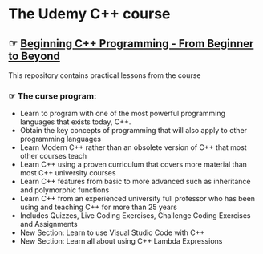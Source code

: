 # The Udemy C++ course 

## ☞ [Beginning C++ Programming - From Beginner to Beyond](https://www.udemy.com/course/beginning-c-plus-plus-programming/)

This repository contains practical lessons from the course

### ☞ The curse program:
 - Learn to program with one of the most powerful programming languages that exists today, C++.
 - Obtain the key concepts of programming that will also apply to other programming languages
 - Learn Modern C++ rather than an obsolete version of C++ that most other courses teach
 - Learn C++ using a proven curriculum that covers more material than most C++ university courses
 - Learn C++ features from basic to more advanced such as inheritance and polymorphic functions
 - Learn C++ from an experienced university full professor who has been using and teaching C++ for more than 25 years
 - Includes Quizzes, Live Coding Exercises, Challenge Coding Exercises and Assignments
 - New Section: Learn to use Visual Studio Code with C++
 - New Section: Learn all about using C++ Lambda Expressions
